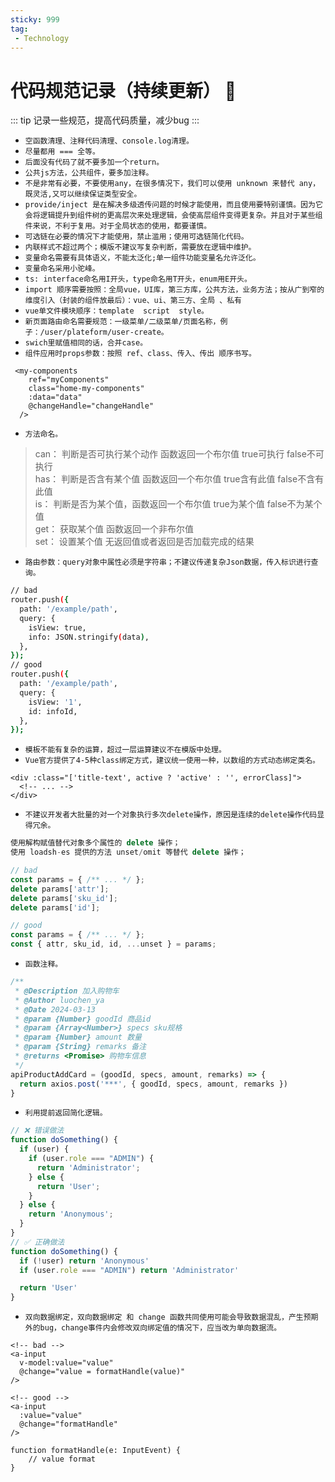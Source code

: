 ```yaml
---
sticky: 999
tag:
 - Technology
---
```


# 代码规范记录（持续更新） 🙂

::: tip 
记录一些规范，提高代码质量，减少bug
:::

- `空函数清理、注释代码清理、console.log清理。`
- `尽量都用 === 全等。`
- `后面没有代码了就不要多加一个return。`
- `公共js方法，公共组件，要多加注释。`
- `不是非常有必要，不要使用any，在很多情况下，我们可以使用 unknown 来替代 any，既灵活,又可以继续保证类型安全。`
- `provide/inject 是在解决多级透传问题的时候才能使用，而且使用要特别谨慎。因为它会将逻辑提升到组件树的更高层次来处理逻辑，会使高层组件变得更复杂。并且对于某些组件来说，不利于复用。对于全局状态的使用，都要谨慎。`
- `可选链在必要的情况下才能使用，禁止滥用；使用可选链简化代码。`
- `内联样式不超过两个；模版不建议写复杂判断，需要放在逻辑中维护。`
- `变量命名需要有具体语义，不能太泛化;单一组件功能变量名允许泛化。`
- `变量命名采用小驼峰。`
- `ts: interface命名用I开头，type命名用T开头，enum用E开头。`
- `import 顺序需要按照：全局vue，UI库，第三方库，公共方法，业务方法；按从广到窄的维度引入（封装的组件放最后）：vue、ui、第三方、全局 、私有`
- `vue单文件模块顺序：template  script  style。`
-  `新页面路由命名需要规范：一级菜单/二级菜单/页面名称，例子：/user/plateform/user-create。`
- `swich里赋值相同的话，合并case。`
- `组件应用时props参数：按照 ref、class、传入、传出 顺序书写。`
```vue
 <my-components
    ref="myComponents"
    class="home-my-components"
    :data="data"
    @changeHandle="changeHandle"
  />
```
- `方法命名。`
> can： 判断是否可执行某个动作 函数返回一个布尔值 true可执行 false不可执行  
has： 判断是否含有某个值 函数返回一个布尔值 true含有此值 false不含有此值  
is： 判断是否为某个值，函数返回一个布尔值 true为某个值 false不为某个值  
get： 获取某个值 函数返回一个非布尔值  
set： 设置某个值 无返回值或者返回是否加载完成的结果  

- `路由参数：query对象中属性必须是字符串；不建议传递复杂Json数据，传入标识进行查询。`
```bash
// bad
router.push({
  path: '/example/path',
  query: {
    isView: true,
    info: JSON.stringify(data),
  },
});
// good
router.push({
  path: '/example/path',
  query: {
    isView: '1',
    id: infoId,
  },
});
```
- `模板不能有复杂的运算，超过一层运算建议不在模版中处理。`
- `Vue官方提供了4-5种class绑定方式，建议统一使用一种，以数组的方式动态绑定类名。`
```vue
<div :class="['title-text', active ? 'active' : '', errorClass]">
  <!-- ... -->
</div>
```
- `不建议开发者大批量的对一个对象执行多次delete操作，原因是连续的delete操作代码显得冗余。`
```ts
使用解构赋值替代对象多个属性的 delete 操作；
使用 loadsh-es 提供的方法 unset/omit 等替代 delete 操作；

// bad
const params = { /** ... */ };
delete params['attr'];
delete params['sku_id'];
delete params['id'];

// good
const params = { /** ... */ };
const { attr, sku_id, id, ...unset } = params;
```
- `函数注释。`
```ts
/**
 * @Description 加入购物车
 * @Author luochen_ya
 * @Date 2024-03-13
 * @param {Number} goodId 商品id
 * @param {Array<Number>} specs sku规格
 * @param {Number} amount 数量
 * @param {String} remarks 备注
 * @returns <Promise> 购物车信息
 */
apiProductAddCard = (goodId, specs, amount, remarks) => {
  return axios.post('***', { goodId, specs, amount, remarks })
}
```
- `利用提前返回简化逻辑。`
```ts
// ❌ 错误做法
function doSomething() {
  if (user) {
    if (user.role === "ADMIN") {
      return 'Administrator';
    } else {
      return 'User';
    }
  } else {
    return 'Anonymous';
  }
}
// ✅ 正确做法
function doSomething() {
  if (!user) return 'Anonymous'
  if (user.role === "ADMIN") return 'Administrator'

  return 'User'
}
```
- `双向数据绑定，双向数据绑定 和 change 函数共同使用可能会导致数据混乱，产生预期外的bug，change事件内会修改双向绑定值的情况下，应当改为单向数据流。`
```vue
<!-- bad -->
<a-input
  v-model:value="value"
  @change="value = formatHandle(value)"
/>

<!-- good -->
<a-input
  :value="value"
  @change="formatHandle"
/>

function formatHandle(e: InputEvent) {
    // value format
}
```